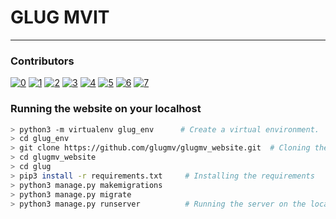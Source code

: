 # GLUG MVIT
<hr>

### Contributors
[![0](https://sourcerer.io/fame/cseas/glugmvit/glug_website_django/images/0)](https://sourcerer.io/fame/cseas/glugmvit/glug_website_django/links/0)
[![1](https://sourcerer.io/fame/cseas/glugmvit/glug_website_django/images/1)](https://sourcerer.io/fame/cseas/glugmvit/glug_website_django/links/1)
[![2](https://sourcerer.io/fame/cseas/glugmvit/glug_website_django/images/2)](https://sourcerer.io/fame/cseas/glugmvit/glug_website_django/links/2)
[![3](https://sourcerer.io/fame/cseas/glugmvit/glug_website_django/images/3)](https://sourcerer.io/fame/cseas/glugmvit/glug_website_django/links/3)
[![4](https://sourcerer.io/fame/cseas/glugmvit/glug_website_django/images/4)](https://sourcerer.io/fame/cseas/glugmvit/glug_website_django/links/4)
[![5](https://sourcerer.io/fame/cseas/glugmvit/glug_website_django/images/5)](https://sourcerer.io/fame/cseas/glugmvit/glug_website_django/links/5)
[![6](https://sourcerer.io/fame/cseas/glugmvit/glug_website_django/images/6)](https://sourcerer.io/fame/cseas/glugmvit/glug_website_django/links/6)
[![7](https://sourcerer.io/fame/cseas/glugmvit/glug_website_django/images/7)](https://sourcerer.io/fame/cseas/glugmvit/glug_website_django/links/7)

### Running the website on your localhost

```bash
> python3 -m virtualenv glug_env      # Create a virtual environment.
> cd glug_env                         
> git clone https://github.com/glugmv/glugmv_website.git  # Cloning the repository
> cd glugmv_website
> cd glug
> pip3 install -r requirements.txt     # Installing the requirements
> python3 manage.py makemigrations
> python3 manage.py migrate
> python3 manage.py runserver          # Running the server on the localhost
```
